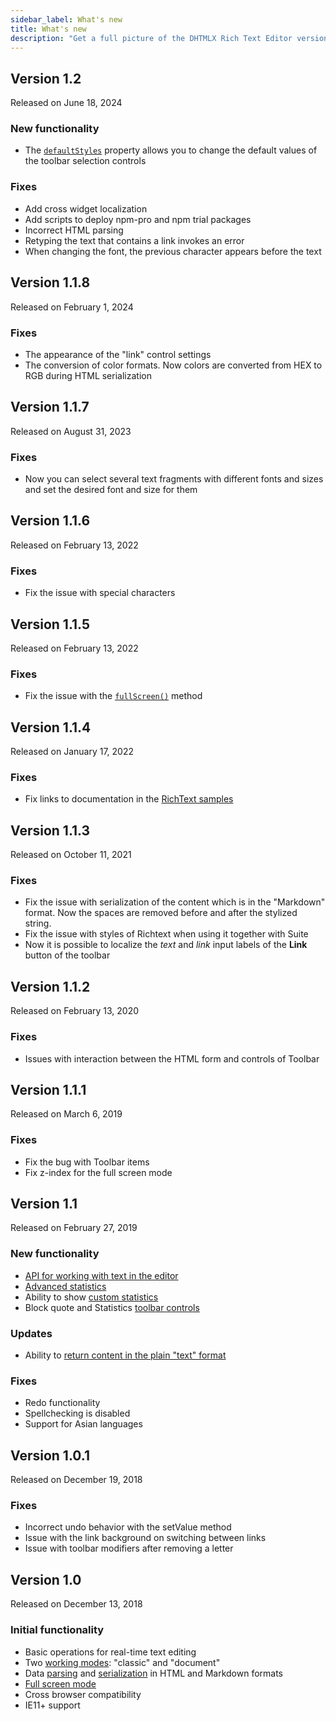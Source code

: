 ```yaml
---
sidebar_label: What's new
title: What's new
description: "Get a full picture of the DHTMLX Rich Text Editor versioning: its updates and patch versions, providing the information on implemented functionalities, improvements, and bug fixes."
---
```


## Version 1.2

Released on June 18, 2024

### New functionality

- The [`defaultStyles`](api/properties.md#defaultstyles) property allows you to change the default values of the toolbar selection controls

### Fixes

- Add cross widget localization
- Add scripts to deploy npm-pro and npm trial packages
- Incorrect HTML parsing
- Retyping the text that contains a link invokes an error
- When changing the font, the previous character appears before the text

## Version 1.1.8

Released on February 1, 2024

### Fixes

- The appearance of the "link" control settings
- The conversion of color formats. Now colors are converted from HEX to RGB during HTML serialization

## Version 1.1.7

Released on August 31, 2023

### Fixes

- Now you can select several text fragments with different fonts and sizes and set the desired font and size for them

## Version 1.1.6

Released on February 13, 2022

### Fixes

- Fix the issue with special characters

## Version 1.1.5

Released on February 13, 2022

### Fixes

- Fix the issue with the [`fullScreen()`](api/methods.md#fullscreen) method

## Version 1.1.4

Released on January 17, 2022

### Fixes

- Fix links to documentation in the [RichText samples](https://snippet.dhtmlx.com/pdh5buvg?tag=richtext)

## Version 1.1.3

Released on October 11, 2021

### Fixes

- Fix the issue with serialization of the content which is in the "Markdown" format. Now the spaces are removed before and after the stylized string.
- Fix the issue with styles of Richtext when using it together with Suite
- Now it is possible to localize the *text* and *link* input labels of the **Link** button of the toolbar

## Version 1.1.2

Released on February 13, 2020

### Fixes

- Issues with interaction between the HTML form and controls of Toolbar

## Version 1.1.1

Released on March 6, 2019

### Fixes

- Fix the bug with Toolbar items
- Fix z-index for the full screen mode

## Version 1.1

Released on February 27, 2019

### New functionality

- [API for working with text in the editor](guides/working_with_richtext.md#editor-api) 
- [Advanced statistics](guides/working_with_richtext.md#statistics)
- Ability to show [custom statistics](guides/working_with_richtext.md#custom-statistics)
- Block quote and Statistics [toolbar controls](guides/configuration.md#toolbar) 

### Updates

- Ability to [return content in the plain "text" format](api/methods.md#getvalue) 

### Fixes

- Redo functionality
- Spellchecking is disabled
- Support for Asian languages

## Version 1.0.1

Released on December 19, 2018

### Fixes

- Incorrect undo behavior with the setValue method
- Issue with the link background on switching between links 
- Issue with toolbar modifiers after removing a letter

## Version 1.0

Released on December 13, 2018

### Initial functionality

- Basic operations for real-time text editing 
- Two [working modes](guides/configuration.md#working-modes): "classic" and "document"
- Data [parsing](guides/loading_data.md) and [serialization](guides/working_with_richtext.md#getting-content-from-editor) in HTML and Markdown formats
- [Full screen mode](guides/working_with_richtext.md#full-screen-mode)
- Cross browser compatibility
- IE11+ support
